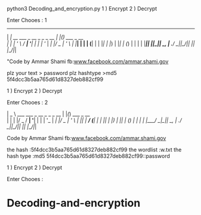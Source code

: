 python3 Decoding_and_encryption.py 
 1 ) Encrypt 
 2 ) Decrypt 
 
 Enter Chooes : 1
  _____                                     
 | ____|_ __   ___ _ __ _   _ _ __ | |_(_) ___  _ __  
 |  _| | '_ \ / __| '__| | | | '_ \| __| |/ _ \| '_ \ 
 | |___| | | | (__| |  | |_| | |_) | |_| | (_) | | | |
 |_____|_| |_|\___|_|   \__, | .__/ \__|_|\___/|_| |_|
                    |___/|_|                    


"Code by Ammar Shami
fb:www.facebook.com/ammar.shami.gov

plz your text > password
plz hashtype >md5
5f4dcc3b5aa765d61d8327deb882cf99

 1 ) Encrypt 
 2 ) Decrypt 
 
 Enter Chooes : 2
                                             
|  _ \  ___  ___ _ __ _   _ _ __ | |_(_) ___  _ __  
| | | |/ _ \/ __| '__| | | | '_ \| __| |/ _ \| '_ \ 
| |_| |  __/ (__| |  | |_| | |_) | |_| | (_) | | | |
|____/ \___|\___|_|   \__, | .__/ \__|_|\___/|_| |_|
                      |___/|_|
 
Code by Ammar Shami
fb:www.facebook.com/ammar.shami.gov

the hash :5f4dcc3b5aa765d61d8327deb882cf99
the wordlist :w.txt
the hash type :md5
5f4dcc3b5aa765d61d8327deb882cf99::password

 1 ) Encrypt 
 2 ) Decrypt 
 
 Enter Chooes : 

# Decoding-and-encryption
